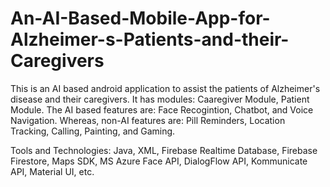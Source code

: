 # An-AI-Based-Mobile-App-for-Alzheimer-s-Patients-and-their-Caregivers

This is an AI based android application to assist the patients of Alzheimer's disease and their caregivers. 
It has modules: Caaregiver Module, Patient Module.
The AI based features are: Face Recogintion, Chatbot, and Voice Navigation.
Whereas, non-AI features are: Pill Reminders, Location Tracking, Calling, Painting, and Gaming.

Tools and Technologies: Java, XML, Firebase Realtime Database, Firebase Firestore, Maps SDK, MS Azure Face API, DialogFlow API, Kommunicate API, Material UI, etc.
